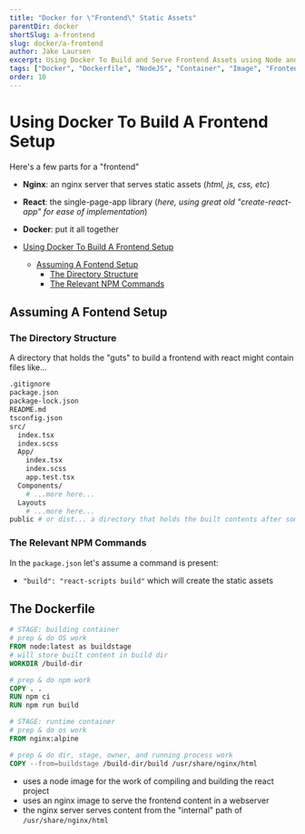 ```yaml
---
title: "Docker for \"Frontend\" Static Assets"
parentDir: docker
shortSlug: a-frontend
slug: docker/a-frontend
author: Jake Laursen
excerpt: Using Docker To Build and Serve Frontend Assets using Node and Nginx
tags: ["Docker", "Dockerfile", "NodeJS", "Container", "Image", "Frontend", "React", "Nginx" ]
order: 10
---
```


# Using Docker To Build A Frontend Setup
Here's a few parts for a "frontend"
- **Nginx**: an nginx server that serves static assets (_html, js, css, etc_)
- **React**: the single-page-app library (_here, using great old "create-react-app" for ease of implementation_)
- **Docker**: put it all together

- [Using Docker To Build A Frontend Setup](#using-docker-to-build-a-frontend-setup)
  - [Assuming A Fontend Setup](#assuming-a-fontend-setup)
    - [The Directory Structure](#the-directory-structure)
    - [The Relevant NPM Commands](#the-relevant-npm-commands)

## Assuming A Fontend Setup
### The Directory Structure
A directory that holds the "guts" to build a frontend with react might contain files like...
```bash
.gitignore
package.json
package-lock.json
README.md
tsconfig.json
src/
  index.tsx
  index.scss
  App/
    index.tsx
    index.scss
    app.test.tsx
  Components/
    # ...more here...
  Layouts
    # ...more here...
public # or dist... a directory that holds the built contents after something like "npm run build"
```

### The Relevant NPM Commands
In the `package.json` let's assume a command is present:
- `"build": "react-scripts build"` which will create the static assets

## The Dockerfile
```dockerfile
# STAGE: building container
# prep & do OS work
FROM node:latest as buildstage
# will store built content in build dir
WORKDIR /build-dir

# prep & do npm work
COPY . .
RUN npm ci
RUN npm run build

# STAGE: runtime container
# prep & do os work
FROM nginx:alpine

# prep & do dir, stage, owner, and running process work
COPY --from=buildstage /build-dir/build /usr/share/nginx/html
```

- uses a node image for the work of compiling and building the react project
- uses an nginx image to serve the frontend content in a webserver
- the nginx server serves content from the "internal" path of `/usr/share/nginx/html`